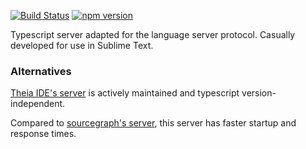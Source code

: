 [![Build Status](https://travis-ci.org/tomv564/lsp-tsserver.svg?branch=master)](https://travis-ci.org/tomv564/lsp-tsserver) [![npm version](https://badge.fury.io/js/lsp-tsserver.svg)](https://badge.fury.io/js/lsp-tsserver)

Typescript server adapted for the language server protocol. Casually developed for use in Sublime Text.

### Alternatives

[Theia IDE's server](https://github.com/theia-ide/typescript-language-server) is actively maintained and typescript version-independent.

Compared to [sourcegraph's server](https://github.com/sourcegraph/javascript-typescript-langserver), this server has faster startup and response times. 
